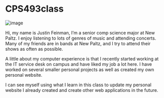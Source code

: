 # CPS493class
![image](https://github.com/user-attachments/assets/3d491bce-3230-4249-b22a-2d5ed7b7884d)

Hi, my name is Justin Feinman, I’m a senior comp science major at New Paltz. I enjoy listening to lots of genres of music and attending concerts. Many of my friends are in bands at New Paltz, and I try to attend their shows as often as possible. 

A little about my computer experience is that I recently started working at the IT service desk on campus and have liked my job a lot here. I have worked on several smaller personal projects as well as created my own personal website. 

I can see myself using what I learn in this class to update my personal website I already created and create other web applications in the future.
